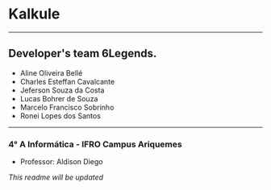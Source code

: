# Kalkule
___

## Developer's team 6Legends.
* Aline Oliveira Bellé
* Charles Esteffan Cavalcante
* Jeferson Souza da Costa
* Lucas Bohrer de Souza
* Marcelo Francisco Sobrinho
* Ronei Lopes dos Santos

___

### 4° A Informática - IFRO Campus Ariquemes
 * Professor: Aldison Diego

*This readme will be updated*
